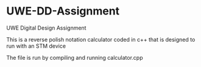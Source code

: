 # UWE-DD-Assignment
UWE Digital Design Assignment

This is a reverse polish notation calculator coded in c++ that is designed to run with an STM device  
  
The file is run by compiling and running calculator.cpp
